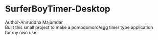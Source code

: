 # SurferBoyTimer-Desktop
Author-Aniruddha Majumdar
<br>
Built this small project to make a pomodomoro/egg timer type application for my own use

